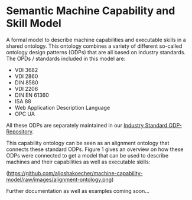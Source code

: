 # Semantic Machine Capability and Skill Model

A formal model to describe machine capabilities and executable skills in a shared ontology. This ontology combines a variety of different so-called ontology design patterns (ODPs) that are all based on industry standards. The OPDs / standards included in this model are:
* VDI 3682
* VDI 2860
* DIN 8580
* VDI 2206
* DIN EN 61360
* ISA 88
* Web Application Description Language
* OPC UA

All these ODPs are separately maintained in our [Industry Standard ODP-Repository](https://github.com/hsu-aut/Industrial-Standard-Ontology-Design-Patterns/tree/master). 

This capability ontology can be seen as an alignment ontology that connects these standard ODPs. Figure 1 gives an overview on how these ODPs were connected to get a model that can be used to describe machines and their capabilities as well as executable skills:

(https://github.com/aljoshakoecher/machine-capability-model/raw/images/alignment-ontology.png)


Further documentation as well as examples coming soon...
